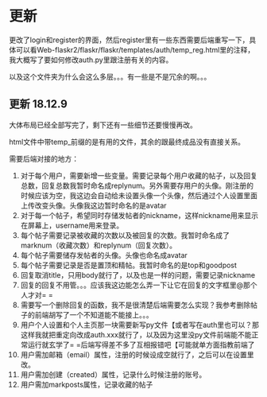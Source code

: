 # 更新
更改了login和register的界面，然后register里有一些东西需要后端重写一下，具体可以看Web-flaskr2/flaskr/flaskr/templates/auth/temp_reg.html里的注释，我大概写了要如何修改auth.py里跟注册有关的内容。

以及这个文件夹为什么会这么多层。。。有一些是不是冗余的啊。。。



## 更新 18.12.9

大体布局已经全部写完了，剩下还有一些细节还要慢慢再改。

html文件中带temp_前缀的是有用的文件，其余的跟最终成品没有直接关系。

需要后端对接的地方：

1. 对于每个用户，需要新增一些变量。需要记录每个用户收藏的帖子，以及回复总数，回复总数我暂时命名成replynum。另外需要存用户的头像。刚注册的时候应该为空，我这边会自动给未设置头像一个头像，然后通过个人设置里面上传改变头像。头像我这边暂时命名的是avatar
2. 对于每一个帖子，希望同时存储发帖者的nickname，这样nickname用来显示在屏幕上，username用来登录。
3. 每个帖子需要记录被收藏的次数以及被回复的次数。我暂时命名成了marknum（收藏次数）和replynum（回复次数）。
4. 每个帖子需要储存发帖者的头像。头像也命名成avatar
5. 每个帖子需要记录是否是置顶和精帖。我暂时命名的是top和goodpost
6. 回复取消title，只用body就行了，以及也是一样的问题，需要记录nickname
7. 回复的回复不用管。。。应该我这边能怎么弄一下让它在回复的文字框里@那个人才对= =
8. 需要写一个删除回复的函数，我不是很清楚后端需要怎么实现？我参考删除帖子的前端胡写了一个不知道能不能接上。。。
9. 用户个人设置和个人主页那一块需要新写py文件【或者写在auth里也可以？那这样我就把重定向改成auth.xxx就行了，以及因为这里没py文件前端能不能正常运行就玄学了= =后端写得差不多了互相报错吧【可能就单方面指教前端了
10. 用户需加邮箱（email）属性，注册的时候设成空就行了，之后可以在设置里改。
11. 用户需加创建（created）属性，记录什么时候注册的账号。
12. 用户需加markposts属性，记录收藏的帖子